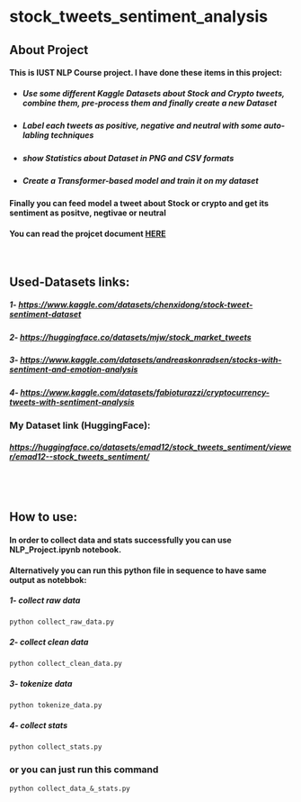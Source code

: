 # stock_tweets_sentiment_analysis
## About Project
#### This is IUST NLP Course project. I have done these items in this project:
- ##### Use some different Kaggle Datasets about Stock and Crypto tweets, combine them, pre-process them and finally create a new Dataset
- ##### Label each tweets as positive, negative and neutral with some auto-labling techniques
- ##### show Statistics about Dataset in PNG and CSV formats
- ##### Create a Transformer-based model and train it on my dataset

#### Finally you can feed model a tweet about Stock or crypto and get its sentiment as positve, negtivae or neutral
#### You can read the projcet document [HERE](https://github.com/Emadmousavi/stock_tweets_sentiment_analysis/blob/main/latex_report/main.pdf)
<br>

## Used-Datasets links:
##### 1- https://www.kaggle.com/datasets/chenxidong/stock-tweet-sentiment-dataset
##### 2- https://huggingface.co/datasets/mjw/stock_market_tweets
##### 3- https://www.kaggle.com/datasets/andreaskonradsen/stocks-with-sentiment-and-emotion-analysis
##### 4- https://www.kaggle.com/datasets/fabioturazzi/cryptocurrency-tweets-with-sentiment-analysis


### My Dataset link (HuggingFace):
##### https://huggingface.co/datasets/emad12/stock_tweets_sentiment/viewer/emad12--stock_tweets_sentiment/

<br>
<br>


## How to use:
#### In order to collect data and stats successfully you can use NLP_Project.ipynb notebook. <br>
#### Alternatively you can run this python file in sequence to have same output as notebbok:
##### 1- collect raw data
```
python collect_raw_data.py
```

##### 2- collect clean data
```
python collect_clean_data.py
```

##### 3- tokenize data
```
python tokenize_data.py
```

##### 4- collect stats
```
python collect_stats.py
```
### or you can just run this command
```
python collect_data_&_stats.py
```
